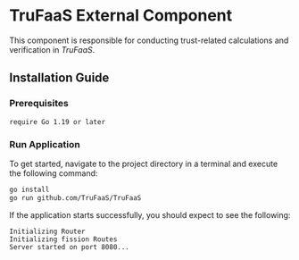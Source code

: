 # TruFaaS External Component
This component is responsible for conducting trust-related calculations and verification in *_TruFaaS_*.

##  Installation Guide
### Prerequisites
``` 
require Go 1.19 or later
```

### Run Application


To get started, navigate to the project directory in a terminal and execute the following command:
```bash
go install
go run github.com/TruFaaS/TruFaaS
```


If the application starts successfully, you should expect to see the following:
```
Initializing Router
Initializing fission Routes
Server started on port 8080...
```